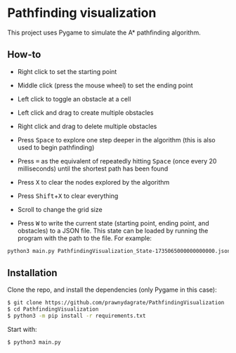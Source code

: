 # Pathfinding visualization

This project uses Pygame to simulate the A\* pathfinding algorithm.

## How-to

- Right click to set the starting point
- Middle click (press the mouse wheel) to set the ending point

- Left click to toggle an obstacle at a cell
- Left click and drag to create multiple obstacles
- Right click and drag to delete multiple obstacles

- Press <kbd>Space</kbd> to explore one step deeper in the algorithm (this is also used to begin pathfinding)
- Press <kbd>&equals;</kbd> as the equivalent of repeatedly hitting <kbd>Space</kbd> (once every 20 milliseconds) until the shortest path has been found
- Press <kbd>X</kbd> to clear the nodes explored by the algorithm

- Press <kbd>Shift</kbd>+<kbd>X</kbd> to clear everything

- Scroll to change the grid size

- Press <kbd>W</kbd> to write the current state (starting point, ending point, and obstacles) to a JSON file. This state can be loaded by running the program with the path to the file. For example:

```bash
python3 main.py PathfindingVisualization_State-1735065000000000000.json
```

## Installation

Clone the repo, and install the dependencies (only Pygame in this case):

```bash
$ git clone https://github.com/prawnydagrate/PathfindingVisualization
$ cd PathfindingVisualization
$ python3 -m pip install -r requirements.txt
```

Start with:

```bash
$ python3 main.py
```
